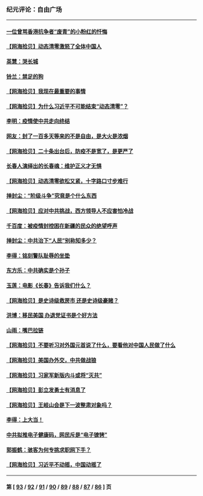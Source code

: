 ### 纪元评论：自由广场
---
#### [一位曾骂香港抗争者“废青”的小粉红的忏悔](../../pages/nsc993/n13875071.md) 
#### [【网海拾贝】动态清零激怒了全体中国人](../../pages/nsc993/n13874505.md) 
#### [英慧：哭长城](../../pages/nsc993/n13874522.md) 
#### [铃兰：禁足的狗](../../pages/nsc993/n13874311.md) 
#### [【网海拾贝】我现在最重要的事情](../../pages/nsc993/n13874026.md) 
#### [【网海拾贝】为什么习近平不可能结束“动态清零”？](../../pages/nsc993/n13873811.md) 
#### [李明：疫情使中共走向终结](../../pages/nsc993/n13873538.md) 
#### [网友：封了一百多天等来的不是自由，是大火是浓烟](../../pages/nsc993/n13873517.md) 
#### [【网海拾贝】二十条出台后，防疫不是宽了，是更严了](../../pages/nsc993/n13872948.md) 
#### [长春人演绎出的长春魂：维护正义才无惧](../../pages/nsc993/n13871764.md) 
#### [【网海拾贝】动态清零欲松又紧，十字路口寸步难行](../../pages/nsc993/n13872220.md) 
#### [掸封尘：“阶级斗争”究竟是个什么东西](../../pages/nsc993/n13871387.md) 
#### [【网海拾贝】应对中共挑战，西方领导人不应害怕冷战](../../pages/nsc993/n13870990.md) 
#### [千百度：被疫情封控困在新疆的民众的绝望呼声](../../pages/nsc993/n13869856.md) 
#### [掸封尘：中共治下“人民”别称知多少？](../../pages/nsc993/n13870121.md) 
#### [李得：铭刻警队耻辱的坐垫](../../pages/nsc993/n13869930.md) 
#### [东方乐：中共确实是个孙子](../../pages/nsc993/n13869891.md) 
#### [玉莲：电影《长春》告诉我们什么？](../../pages/nsc993/n13869471.md) 
#### [【网海拾贝】是史诗级救房市 还是史诗级豪赌？](../../pages/nsc993/n13869495.md) 
#### [洪博：移民美国 办退党证书是个好方法](../../pages/nsc993/n13869000.md) 
#### [山雨：嘴巴拉链](../../pages/nsc993/n13869071.md) 
#### [【网海拾贝】不要听习对外国元首说了什么，要看他对中国人民做了什么](../../pages/nsc993/n13868955.md) 
#### [【网海拾贝】美国办外交，中共做战狼](../../pages/nsc993/n13868469.md) 
#### [【网海拾贝】习家军新版内斗或将“灭共”](../../pages/nsc993/n13867461.md) 
#### [【网海拾贝】彭立发勇士有消息了](../../pages/nsc993/n13866022.md) 
#### [【网海拾贝】王岐山会是下一波整肃对象吗？](../../pages/nsc993/n13865256.md) 
#### [李得：上大当！](../../pages/nsc993/n13865562.md) 
#### [中共拟推电子健康码，网民斥是“电子镣铐”](../../pages/nsc993/n13865108.md) 
#### [郭振鹤：骇客为何专挑求职网下手？](../../pages/nsc993/n13865133.md) 
#### [【网海拾贝】习近平不动摇，中国动摇了](../../pages/nsc993/n13864586.md) 

---
#### 第 [ [93](./93.md) / [92](./92.md) / [91](./91.md) / [90](./90.md) / [89](./89.md) / [88](./88.md) / [87](./87.md) / [86](./86.md) ] 页
